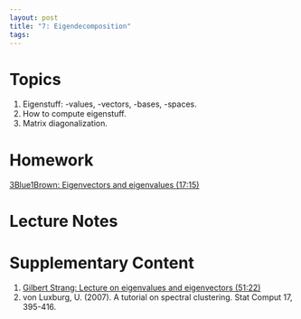 ```yaml
---
layout: post
title: "7: Eigendecomposition"
tags:
---
```


# Topics

1. Eigenstuff: -values, -vectors, -bases, -spaces.
2. How to compute eigenstuff.
3. Matrix diagonalization.

# Homework

[3Blue1Brown: Eigenvectors and eigenvalues (17:15)](https://www.youtube.com/watch?v=PFDu9oVAE-g)

# Lecture Notes

<!-- [Exercises]({{ site.baseurl }}{% link exercises/exercises-session-8.pdf  %}) -->

# Supplementary Content

<!-- 1. [Last year's notes]({{ site.baseurl }}{% link docs/session-8.pdf  %}) -->
1. [Gilbert Strang: Lecture on eigenvalues and eigenvectors (51:22)](https://www.youtube.com/watch?v=cdZnhQjJu4I)
2. von Luxburg, U. (2007). A tutorial on spectral clustering. Stat Comput 17, 395-416.

